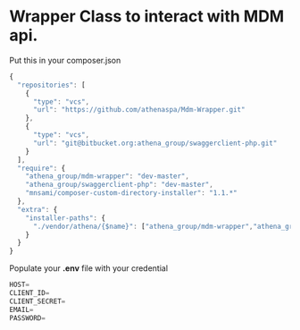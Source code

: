 
# Wrapper Class to interact with MDM api.

Put this in your composer.json


```javascript
{
  "repositories": [
    {
      "type": "vcs",
      "url": "https://github.com/athenaspa/Mdm-Wrapper.git"
    },
    {
      "type": "vcs",
      "url": "git@bitbucket.org:athena_group/swaggerclient-php.git"
    }
  ],
  "require": {
    "athena_group/mdm-wrapper": "dev-master",
    "athena_group/swaggerclient-php": "dev-master",
    "mnsami/composer-custom-directory-installer": "1.1.*"
  },
  "extra": {
    "installer-paths": {
      "./vendor/athena/{$name}": ["athena_group/mdm-wrapper","athena_group/swaggerclient-php"]
    }
  }  
}
```

Populate your **.env** file with your credential

```javascript
HOST=
CLIENT_ID=
CLIENT_SECRET=
EMAIL=
PASSWORD=
```
